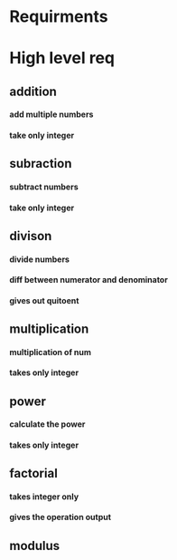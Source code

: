 # Requirments
# High level req
## addition
#### add multiple numbers 
#### take only integer
## subraction
#### subtract numbers 
#### take only integer
## divison
#### divide numbers 
#### diff between numerator and denominator 
#### gives out quitoent
## multiplication 
#### multiplication of num 
#### takes only integer
## power 
#### calculate the power 
#### takes only integer
## factorial
#### takes integer only
#### gives the operation output
## modulus
##
